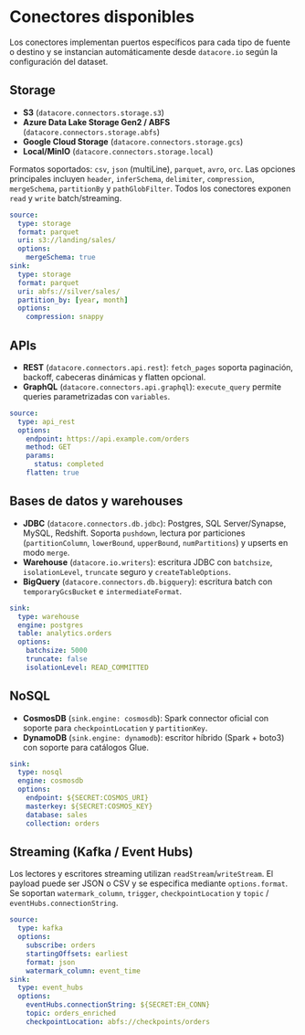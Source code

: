 # Conectores disponibles

Los conectores implementan puertos específicos para cada tipo de fuente o destino y se instancian automáticamente desde `datacore.io` según la configuración del dataset.

## Storage
- **S3** (`datacore.connectors.storage.s3`)
- **Azure Data Lake Storage Gen2 / ABFS** (`datacore.connectors.storage.abfs`)
- **Google Cloud Storage** (`datacore.connectors.storage.gcs`)
- **Local/MinIO** (`datacore.connectors.storage.local`)

Formatos soportados: `csv`, `json` (multiLine), `parquet`, `avro`, `orc`. Las opciones principales incluyen `header`, `inferSchema`, `delimiter`, `compression`, `mergeSchema`, `partitionBy` y `pathGlobFilter`. Todos los conectores exponen `read` y `write` batch/streaming.

```yaml
source:
  type: storage
  format: parquet
  uri: s3://landing/sales/
  options:
    mergeSchema: true
sink:
  type: storage
  format: parquet
  uri: abfs://silver/sales/
  partition_by: [year, month]
  options:
    compression: snappy
```

## APIs
- **REST** (`datacore.connectors.api.rest`): `fetch_pages` soporta paginación, backoff, cabeceras dinámicas y flatten opcional.
- **GraphQL** (`datacore.connectors.api.graphql`): `execute_query` permite queries parametrizadas con `variables`.

```yaml
source:
  type: api_rest
  options:
    endpoint: https://api.example.com/orders
    method: GET
    params:
      status: completed
    flatten: true
```

## Bases de datos y warehouses
- **JDBC** (`datacore.connectors.db.jdbc`): Postgres, SQL Server/Synapse, MySQL, Redshift. Soporta `pushdown`, lectura por particiones (`partitionColumn`, `lowerBound`, `upperBound`, `numPartitions`) y upserts en modo `merge`.
- **Warehouse** (`datacore.io.writers`): escritura JDBC con `batchsize`, `isolationLevel`, `truncate` seguro y `createTableOptions`.
- **BigQuery** (`datacore.connectors.db.bigquery`): escritura batch con `temporaryGcsBucket` e `intermediateFormat`.

```yaml
sink:
  type: warehouse
  engine: postgres
  table: analytics.orders
  options:
    batchsize: 5000
    truncate: false
    isolationLevel: READ_COMMITTED
```

## NoSQL
- **CosmosDB** (`sink.engine: cosmosdb`): Spark connector oficial con soporte para `checkpointLocation` y `partitionKey`.
- **DynamoDB** (`sink.engine: dynamodb`): escritor híbrido (Spark + boto3) con soporte para catálogos Glue.

```yaml
sink:
  type: nosql
  engine: cosmosdb
  options:
    endpoint: ${SECRET:COSMOS_URI}
    masterkey: ${SECRET:COSMOS_KEY}
    database: sales
    collection: orders
```

## Streaming (Kafka / Event Hubs)
Los lectores y escritores streaming utilizan `readStream`/`writeStream`. El payload puede ser JSON o CSV y se especifica mediante `options.format`. Se soportan `watermark_column`, `trigger`, `checkpointLocation` y `topic` / `eventHubs.connectionString`.

```yaml
source:
  type: kafka
  options:
    subscribe: orders
    startingOffsets: earliest
    format: json
    watermark_column: event_time
sink:
  type: event_hubs
  options:
    eventHubs.connectionString: ${SECRET:EH_CONN}
    topic: orders_enriched
    checkpointLocation: abfs://checkpoints/orders
```
